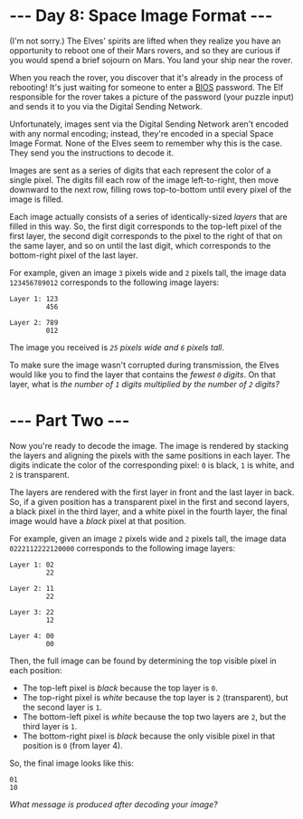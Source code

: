 ﻿# --- Day 8: Space Image Format ---

(I'm not sorry.) The Elves' spirits are lifted when they realize you have an opportunity to reboot one of their Mars rovers, and so they are curious if you would spend a brief sojourn on Mars. You land your ship near the rover.

When you reach the rover, you discover that it's already in the process of rebooting! It's just waiting for someone to enter a [BIOS](https://en.wikipedia.org/wiki/BIOS) password. The Elf responsible for the rover takes a picture of the password (your puzzle input) and sends it to you via the Digital Sending Network.

Unfortunately, images sent via the Digital Sending Network aren't encoded with any normal encoding; instead, they're encoded in a special Space Image Format.  None of the Elves seem to remember why this is the case. They send you the instructions to decode it.

Images are sent as a series of digits that each represent the color of a single pixel.  The digits fill each row of the image left-to-right, then move downward to the next row, filling rows top-to-bottom until every pixel of the image is filled.

Each image actually consists of a series of identically-sized *layers* that are filled in this way. So, the first digit corresponds to the top-left pixel of the first layer, the second digit corresponds to the pixel to the right of that on the same layer, and so on until the last digit, which corresponds to the bottom-right pixel of the last layer.

For example, given an image ```3``` pixels wide and ```2``` pixels tall, the image data ```123456789012``` corresponds to the following image layers:


```
Layer 1: 123
         456

Layer 2: 789
         012
```


The image you received is *```25``` pixels wide and ```6``` pixels tall*.

To make sure the image wasn't corrupted during transmission, the Elves would like you to find the layer that contains the *fewest ```0``` digits*.  On that layer, what is *the number of ```1``` digits multiplied by the number of ```2``` digits?*

# --- Part Two ---

Now you're ready to decode the image. The image is rendered by stacking the layers and aligning the pixels with the same positions in each layer. The digits indicate the color of the corresponding pixel: ```0``` is black, ```1``` is white, and ```2``` is transparent.

The layers are rendered with the first layer in front and the last layer in back. So, if a given position has a transparent pixel in the first and second layers, a black pixel in the third layer, and a white pixel in the fourth layer, the final image would have a *black* pixel at that position.

For example, given an image ```2``` pixels wide and ```2``` pixels tall, the image data ```0222112222120000``` corresponds to the following image layers:


```
Layer 1: 02
         22

Layer 2: 11
         22

Layer 3: 22
         12

Layer 4: 00
         00
```


Then, the full image can be found by determining the top visible pixel in each position:


* The top-left pixel is *black* because the top layer is ```0```.
* The top-right pixel is *white* because the top layer is ```2``` (transparent), but the second layer is ```1```.
* The bottom-left pixel is *white* because the top two layers are ```2```, but the third layer is ```1```.
* The bottom-right pixel is *black* because the only visible pixel in that position is ```0``` (from layer 4).


So, the final image looks like this:


```
01
10
```


*What message is produced after decoding your image?*